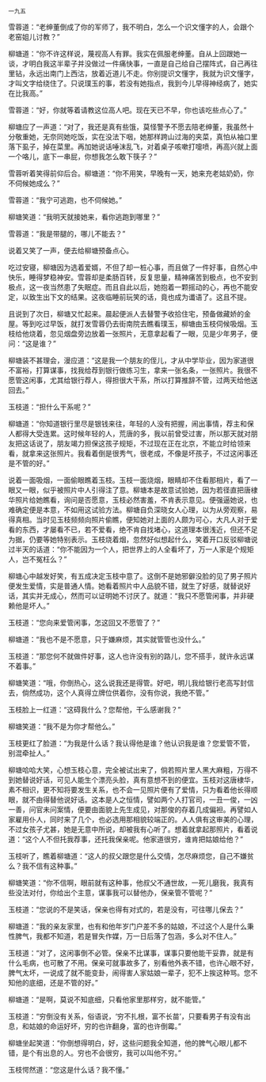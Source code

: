     一九五 

   雪蓉道：“老绅董倒成了你的军师了，我不明白，怎么一个识文懂字的人，会跟个老窑姐儿讨教？”

   柳塘道：“你不许这样说，蔑视高人有罪。我实在佩服老绅董。自从上回跟她一谈，才明白我这半辈子并没做过一件痛快事，一直是自己给自己摆阵式，自己再往里钻，永远出南门上西沽，放着近道儿不走。你别提识文懂字，我就为识文懂字，才叫文字给绕住了。只说璞玉的事，若没有她指点，我到今儿早得神经病了，她实在比我高。”

   雪蓉道：“好，你就等着请教这位高人吧。现在天已不早，你也该吃些点心了。”

   柳塘应了一声道：“对了，我还是真有些饿，莫怪警予不愿去陪老绅董，我虽然十分敬重她，无奈同她吃饭，实在没法下咽，她那样跨山过海的夹菜，真怕从袖口里落下虱子，掉在菜里。再加她说话唾沫乱飞，对着桌子咳嗽打嚏喷，再高兴就上面一个咯儿，底下一串屁，你想我怎么敢下筷子？”

   雪蓉听着笑得前仰后合。柳塘道：“你不用笑，早晚有一天，她来充老姑奶奶，你不伺候她成么？”

   雪蓉道：“我宁可逃跑，也不伺候她。”

   柳塘笑道：“我明天就接她来，看你逃跑到哪里？”

   雪蓉道：“我是带腿的，哪儿不能去？”

   说着又笑了一声，便去给柳塘预备点心。

   吃过安寝，柳塘因为选着爱婿，不但了却一桩心事，而且做了一件好事，自然心中快乐，睡得梦稳神安。雪蓉却是柔肠百转，反复思量，精神痛苦到极点，也不安到极点，这一夜当然患了失眠症。而且自此以后，她抱着一颗摇动的心，再也不能安定，以致生出下文的结果。这夜临睡前玩笑的话，竟也成为谶语了。这且不提。

   且说到了次日，柳塘又忙起来。晨起便派人去替警予收拾住宅，预备做藏娇的金屋。等到吃过早饭，就打发雪蓉仍去街南院去瞧看璞玉，柳塘由玉枝伺候吸烟。玉枝给他烧着，忽见烟盘旁边放着一张照片，无意拿起看了一眼，见是少年男子，便问：“这是谁？”

   柳塘装不甚理会，漫应道：“这是我一个朋友的侄儿，才从中学毕业，因为家道很不富裕，打算谋事，找我给荐到银行做练习生，拿来一张名条，一张照片。我很不愿管这闲事，尤其给银行荐人，得担很大干系，所以打算推辞不管，过两天给他送回去。”

   玉枝道：“担什么干系呢？”

   柳塘道：“你知道银行里尽是银钱来往，年轻的人没有把握，闹出事情，荐主和保人都得大受连累。这时候年轻的人，荒唐的多，我以前曾受过害，所以那天就对朋友把这话说了，朋友竭力担保这孩子规矩，不过现在正在北京，不能立时给领来看，就拿来这张照片。我看着倒是很秀气，很老成，不像是坏孩子，不过这闲事还是不管的好。”

   说着一面吸烟，一面偷眼瞧着玉枝。玉枝一面烧烟，眼睛却不住看那相片，看了一眼又一眼，似乎被照片中人引得注了意。柳塘本是故意试验她，因为若径直把唐棣华照片给她瞧看，询问是否愿意，玉枝必然害羞，不肯表示意见。便强逼她说，也难确定便是本意，不如用这试验方法。柳塘自负深晓女人心理，以为从旁观察，易得真相。当时见玉枝频频向照片偷瞧，便知她对上面的人颇为可心，大凡人对于爱看的东西，才屡看不已，若不爱看，绝不肯自找堵心，这道理本很浅近，但还不足为据，仍要等她特别表示。玉枝烧着烟，忽然好似想起什么，笑着开口反驳柳塘说过半天的话道：“你不能因为一个人，把世界上的人全看坏了，万一人家是个规矩人，岂不冤枉么？”

   柳塘心中越发好笑，有五成决定玉枝中意了。这倒不是她邪僻没脸的见了男子照片便发生爱情，实是普通人情。她看着照片中人品貌不错，就生了好感，就替说好话，其实并无成心，然而可以证明她不讨厌了。就道：“我只不愿管闲事，并非硬赖他是坏人。”

   玉枝道：“您向来爱管闲事，怎这回又不愿管了？”

   柳塘道：“我也不是不愿意，只于嫌麻烦，其实就管管也没什么。”

   玉枝道：“那您何不就做件好事，这人也许没有别的路儿，您不搭手，就许永远谋不着事。”

   柳塘笑道：“哦，你倒热心，这么说我还是得管。好吧，明儿我给银行老高写封信去，倘然成功，这个人真得立牌位供着你，没有你说，我绝不管。”

   玉枝脸上一红道：“这碍我什么？您帮他，干么感谢我？”

   柳塘笑道：“我不是为你才帮他么。”

   玉枝更红了脸道：“为我是什么话？我认得他是谁？他认识我是谁？您爱管不管，别混牵扯人。”

   柳塘哈哈大笑，心想玉枝心意，完全被试出来了，倘若照片里人黑大麻粗，万得不到她替说好话，可见人能生个漂亮头脸，真有意想不到的便宜。玉枝对这唐棣华，素不相识，更不知将要发生关系，也不会一见照片便有了爱情，只为看着他长得顺眼，就不由得替他说好话。这本是人之恒情，譬如两个人打官司，一丑一俊，一凶一善，问官未问案情，便要由面貌上先生成见，对那俊的存着几成偏袒。再譬如人家雇用仆人，同时来了几个，也必选用那相貌较端正的。人人俱有这审美的心理，不过女孩子尤甚，她是无意中所说，却被我有心听了。想着就拿起那照片，看着说道：“这个人不但托我荐事，还托我保亲呢。他家道很穷，谁肯把姑娘给他？”

   玉枝听了，瞧着柳塘道：“这人的叔父跟您是什么交情，怎尽麻烦您，自己不嫌贫么？我不信有这种事。”

   柳塘笑道：“你不信啊，眼前就有这种事，他叔父不通世故，一死儿磨我，我真有些没法对付，你给出个主意，谋事我可以替他办，保亲管不管呢？”

   玉枝道：“您说的不是笑话，保亲也得有对式的，若是没有，可往哪儿保去？”

   柳塘道：“我的亲友家里，也有和他年岁门户差不多的姑娘，不过这个人是什么秉性脾气，我都不知道，若是冒失作媒，万一日后落了包涵，多么对不住人。”

   玉枝道：“对了，这闲事倒不必管。保亲不比谋事，谋事只要他能干妥靠，就是有什么毛病，也可散了不用。保亲可就事故多了，别看他外表不错，也许心眼不好，脾气太坏，一说成了就不能变卦，闹得害人家姑娘一辈子，犯不上挨这种骂。您不知他的底细，还是不管的好。”

   柳塘道：“是啊，莫说不知底细，只看他家里那样穷，就不能管。”

   玉枝道：“穷倒没有关系，俗语说，‘穷不扎根，富不长苗’，只要看男子有没有出息，和姑娘的命运好坏，穷的也许翻身，富的也许倒霉。”

   柳塘坐起笑道：“你倒想得明白，好，这些问题我全知道，他的脾气心眼儿都不错，是个有出息的人。穷也不会很穷，我可以叫他不穷。”

   玉枝愕然道：“您这是什么话？我不懂。”

